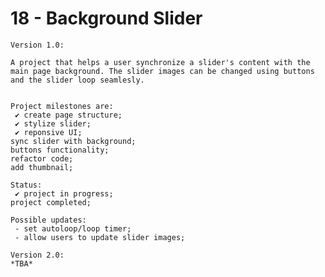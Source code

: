 # 18 - Background Slider

    Version 1.0:

    A project that helps a user synchronize a slider's content with the main page background. The slider images can be changed using buttons and the slider loop seamlesly.


    Project milestones are:
     ✔ create page structure;
     ✔ stylize slider;
     ✔ reponsive UI;
    sync slider with background;
    buttons functionality;
    refactor code;
    add thumbnail;

    Status:
     ✔ project in progress;
    project completed;

    Possible updates:
     - set autoloop/loop timer;
     - allow users to update slider images;

    Version 2.0:
    *TBA*
